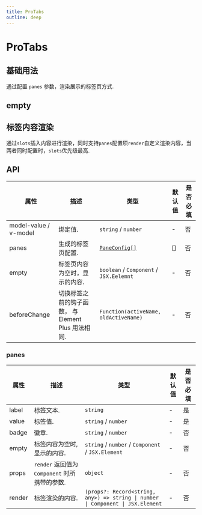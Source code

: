 ```yaml
---
title: ProTabs
outline: deep
---
```


# ProTabs

## 基础用法

通过配置 `panes` 参数，渲染展示的标签页方式.

<demo vue="../examples/pro-tabs/basic.vue"/>

## empty

<demo vue="../examples/pro-tabs/empty.vue"/>

## 标签内容渲染

通过`slots`插入内容进行渲染，同时支持`panes`配置项`render`自定义渲染内容，当两者同时配置时，`slots`优先级最高.

<demo vue="../examples/pro-tabs/pane-content.vue"/>

## API

| 属性                  | 描述                                               | 类型                                    | 默认值 | 是否必填 |
| --------------------- | -------------------------------------------------- | --------------------------------------- | ------ | -------- |
| model-value / v-model | 绑定值.                                            | `string` / `number`                     | -      | 否       |
| panes                 | 生成的标签页配置.                                  | [`PaneConfig[]`](#panes)                | []     | 否       |
| empty                 | 标签页内容为空时，显示的内容.                      | `boolean` / `Component` / `JSX.Eelemnt` | -      | 否       |
| beforeChange          | 切换标签之前的钩子函数， 与 Element Plus 用法相同. | `Function(activeName, oldActiveName)`   | -      | 否       |

### panes

| 属性   | 描述                                          | 类型                                                                            | 默认值 | 是否必填 |
| ------ | --------------------------------------------- | ------------------------------------------------------------------------------- | ------ | -------- |
| label  | 标签文本.                                     | `string`                                                                        | -      | 是       |
| value  | 标签值.                                       | `string` / `number`                                                             | -      | 是       |
| badge  | 徽章.                                         | `string` / `number`                                                             | -      | 否       |
| empty  | 标签内容为空时, 显示的内容.                   | `string` / `number` / `Component` / `JSX.Element`                               | -      | 否       |
| props  | `render` 返回值为 `Component` 时所携带的参数. | `object`                                                                        | -      | 否       |
| render | 标签渲染的内容.                               | `(props?: Record<string, any>) => string \| number \| Component \| JSX.Element` | -      | 否       |
